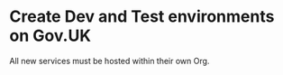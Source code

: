 # Create Dev and Test environments on Gov.UK

All new services must be hosted within their own Org. 